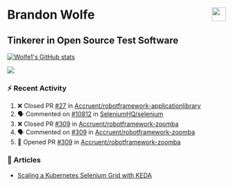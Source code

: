 Brandon Wolfe <a href="https://www.linkedin.com/in/brandon-wolfe1" target="_blank" rel="noreferrer"><img src="https://raw.githubusercontent.com/danielcranney/readme-generator/main/public/icons/socials/linkedin.svg" width="32" height="32" align="right"/></a>
==============================
Tinkerer in Open Source Test Software
-----------------------------

<p align="left"><a href="http://www.github.com/Wolfe1"><img src="https://github-readme-stats.vercel.app/api?username=Wolfe1&show_icons=true&hide=&count_private=true&title_color=0891b2&text_color=ffffff&icon_color=0891b2&bg_color=1c1917&hide_border=true&show_icons=true" alt="Wolfe1's GitHub stats" /></a></p>
<p align="left"><a href="http://www.github.com/Wolfe1"><img src="https://github-readme-streak-stats.herokuapp.com/?user=Wolfe1&stroke=ffffff&background=1c1917&ring=0891b2&fire=0891b2&currStreakNum=ffffff&currStreakLabel=0891b2&sideNums=ffffff&sideLabels=ffffff&dates=ffffff&hide_border=true" /></a></p>

### :zap: Recent Activity
<!--START_SECTION:activity-->
1. ❌ Closed PR [#27](https://github.com/Accruent/robotframework-applicationlibrary/pull/27) in [Accruent/robotframework-applicationlibrary](https://github.com/Accruent/robotframework-applicationlibrary)
2. 🗣 Commented on [#10812](https://github.com/SeleniumHQ/selenium/issues/10812) in [SeleniumHQ/selenium](https://github.com/SeleniumHQ/selenium)
3. ❌ Closed PR [#309](https://github.com/Accruent/robotframework-zoomba/pull/309) in [Accruent/robotframework-zoomba](https://github.com/Accruent/robotframework-zoomba)
4. 🗣 Commented on [#309](https://github.com/Accruent/robotframework-zoomba/issues/309) in [Accruent/robotframework-zoomba](https://github.com/Accruent/robotframework-zoomba)
5. 💪 Opened PR [#309](https://github.com/Accruent/robotframework-zoomba/pull/309) in [Accruent/robotframework-zoomba](https://github.com/Accruent/robotframework-zoomba)
<!--END_SECTION:activity-->

### :newspaper: Articles
- [Scaling a Kubernetes Selenium Grid with KEDA](https://www.linkedin.com/pulse/scaling-kubernetes-selenium-grid-keda-brandon-wolfe)
